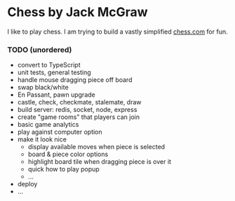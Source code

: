 # Chess by Jack McGraw

I like to play chess. I am trying to build a vastly simplified [chess.com](https://www.chess.com/) for fun.

### TODO (unordered)

- convert to TypeScript
- unit tests, general testing
- handle mouse dragging piece off board
- swap black/white
- En Passant, pawn upgrade
- castle, check, checkmate, stalemate, draw
- build server: redis, socket, node, express
- create "game rooms" that players can join
- basic game analytics
- play against computer option
- make it look nice
  - display available moves when piece is selected
  - board & piece color options
  - highlight board tile when dragging piece is over it
  - quick how to play popup
  - ...
- deploy
- ...
